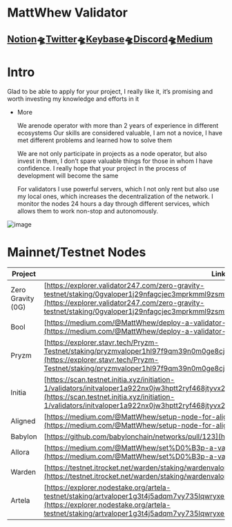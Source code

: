 # **MattWhew Validator**

## [Notion](https://mattwhew.notion.site/MattWhew-Validator-e043391911e44983a8693c15cee2c133)🛸[Twitter](https://x.com/MattWhewer)🛸[Keybase](https://keybase.io/MattWhew)🛸[Discord](https://discord.com/users/961405621364752455)🛸[Medium](https://medium.com/@MattWhew)

# Intro

Glad to be able to apply for your project, I really like it, it’s promising and worth investing my knowledge and efforts in it

- More
    
    We arenode operator with more than 2 years of experience in different ecosystems
    Our skills are considered valuable, I am not a novice, I have met different problems and learned how to solve them
    
    We are not only participate in projects as a node operator, but also invest in them, I don’t spare valuable things for those in whom I have confidence. I really hope that your project in the process of development will become the same
    
    For validators I use powerful servers, which I not only rent but also use my local ones, which increases the decentralization of the network. I monitor the nodes 24 hours a day through different services, which allows them to work non-stop and autonomously.
    
![image](https://github.com/user-attachments/assets/a3b1be03-abb8-4156-99ad-84090f96b6d5)

# Mainnet/Testnet Nodes

| Project | Link |
|----------|--------|
| Zero Gravity (0G) | [https://explorer.validator247.com/zero-gravity-testnet/staking/0gvaloper1j29nfagcjec3mprkmml9zsmfkvq4ngg6j0rw48](https://explorer.validator247.com/zero-gravity-testnet/staking/0gvaloper1j29nfagcjec3mprkmml9zsmfkvq4ngg6j0rw48) |
| Bool | [https://medium.com/@MattWhew/deploy-a-validator-node-in-bool-network-b9bcec1c15ea](https://medium.com/@MattWhew/deploy-a-validator-node-in-bool-network-b9bcec1c15ea) |
| Pryzm | [https://explorer.stavr.tech/Pryzm-Testnet/staking/pryzmvaloper1hl97f9qm39n0m0ge8cj55zx293025qagppmvev](https://explorer.stavr.tech/Pryzm-Testnet/staking/pryzmvaloper1hl97f9qm39n0m0ge8cj55zx293025qagppmvev) |
| Initia | [https://scan.testnet.initia.xyz/initiation-1/validators/initvaloper1a922nx0jw3hptt2ryf468jtyvx28ehmfcks26j/overview](https://scan.testnet.initia.xyz/initiation-1/validators/initvaloper1a922nx0jw3hptt2ryf468jtyvx28ehmfcks26j/overview) |
| Aligned | [https://medium.com/@MattWhew/setup-node-for-aligned-layer-7b702222898c](https://medium.com/@MattWhew/setup-node-for-aligned-layer-7b702222898c) |
| Babylon | [https://github.com/babylonchain/networks/pull/123](https://github.com/babylonchain/networks/pull/123) |
| Allora | [https://medium.com/@MattWhew/set%D0%B3p-a-validator-node-for-allora-network-e82b8d215de7](https://medium.com/@MattWhew/set%D0%B3p-a-validator-node-for-allora-network-e82b8d215de7) |
| Warden | [https://testnet.itrocket.net/warden/staking/wardenvaloper1j08kwrujxcz5qjp94u86munmyuhva842dttqqq](https://testnet.itrocket.net/warden/staking/wardenvaloper1j08kwrujxcz5qjp94u86munmyuhva842dttqqq) |
| Artela | [https://explorer.nodestake.org/artela-testnet/staking/artvaloper1g3t4j5adqm7vy735lqwryxemkdvckwencztp7z](https://explorer.nodestake.org/artela-testnet/staking/artvaloper1g3t4j5adqm7vy735lqwryxemkdvckwencztp7z) |
